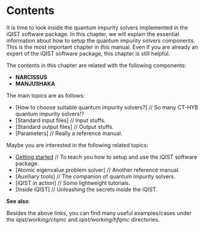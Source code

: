 # Contents

It is time to look inside the quantum impurity solvers implemented in the iQIST software package. In this chapter, we will explain the essential information about how to setup the quantum impurity solvers components. This is the most important chapter in this manual. Even if you are already an expert of the iQIST software package, this chapter is still helpful.

The contents in this chapter are related with the following components:

* **NARCISSUS**
* **MANJUSHAKA**

The main topics are as follows:

* [How to choose suitable quantum impurity solvers?] // So many CT-HYB quantum impurity solvers!?
* [Standard input files] // Input stuffs.
* [Standard output files] // Output stuffs.
* [Parameters] // Really a reference manual.

Maybe you are interested in the following related topics:

* [Getting started](../ch03/index.md) // To teach you how to setup and use the iQIST software package.
* [Atomic eigenvalue problem solver] // Another reference manual.
* [Auxiliary tools] // The companion of quantum impurity solvers.
* [iQIST in action] // Some lightweight tutorials.
* [Inside iQIST] // Unleashing the secrets inside the iQIST.

**See also**:

Besides the above links, you can find many useful examples/cases under the *iqist/working/ctqmc* and *iqist/working/hfqmc* directories.
